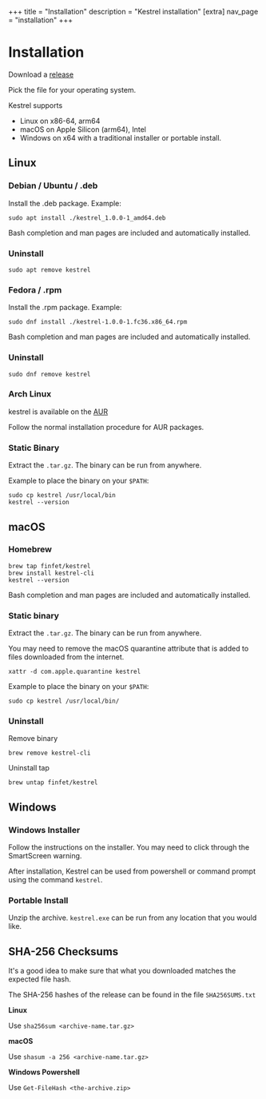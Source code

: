 +++
title = "Installation"
description = "Kestrel installation"
[extra]
nav_page = "installation"
+++

# Installation

Download a [release](@/releases.md)

Pick the file for your operating system.

Kestrel supports

- Linux on x86-64, arm64
- macOS on Apple Silicon (arm64), Intel
- Windows on x64 with a traditional installer or portable install.


## Linux

### Debian / Ubuntu / .deb

Install the .deb package. Example:
```
sudo apt install ./kestrel_1.0.0-1_amd64.deb
```

Bash completion and man pages are included and automatically installed.

### Uninstall

```
sudo apt remove kestrel
```

### Fedora / .rpm

Install the .rpm package. Example:
```
sudo dnf install ./kestrel-1.0.0-1.fc36.x86_64.rpm
```

Bash completion and man pages are included and automatically installed.

### Uninstall

```
sudo dnf remove kestrel
```

### Arch Linux

kestrel is available on the [AUR](https://aur.archlinux.org/packages/kestrel)

Follow the normal installation procedure for AUR packages.

### Static Binary

Extract the `.tar.gz`. The binary can be run from anywhere.

Example to place the binary on your `$PATH`:
```
sudo cp kestrel /usr/local/bin
kestrel --version
```

## macOS

### Homebrew

```
brew tap finfet/kestrel
brew install kestrel-cli
kestrel --version
```

Bash completion and man pages are included and automatically installed.

### Static binary

Extract the `.tar.gz`. The binary can be run from anywhere.

You may need to remove the macOS quarantine attribute that is added to files
downloaded from the internet.
```
xattr -d com.apple.quarantine kestrel
```

Example to place the binary on your `$PATH`:
```
sudo cp kestrel /usr/local/bin/
```

### Uninstall

Remove binary
```
brew remove kestrel-cli
```

Uninstall tap
```
brew untap finfet/kestrel
```

## Windows

### Windows Installer

Follow the instructions on the installer. You may need to click through the
SmartScreen warning.

After installation, Kestrel can be used from powershell or command prompt
using the command `kestrel`.

### Portable Install

Unzip the archive. `kestrel.exe` can be run from any location that you
would like.


## SHA-256 Checksums

It's a good idea to make sure that what you downloaded matches the expected
file hash.

The SHA-256 hashes of the release can be found in the file `SHA256SUMS.txt`

**Linux**

Use `sha256sum <archive-name.tar.gz>`

**macOS**

Use `shasum -a 256 <archive-name.tar.gz>`

**Windows Powershell**

Use `Get-FileHash <the-archive.zip>`
